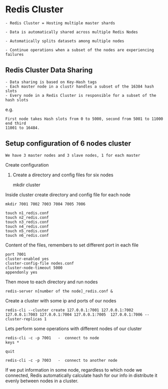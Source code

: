# Redis Cluster

    - Redis Cluster = Hosting multiple master shards

    - Data is automatically shared across multiple Redis Nodes

    - Automatically splits datasets among multiple nodes

    - Continue operations when a subset of the nodes are experiencing failures

## Redis Cluster Data Sharing

    - Data sharing is based on Key-Hash tags
    - Each master node in a clustr handles a subset of the 16384 hash slots
    - Every node in a Redis Cluster is responsible for a subset of the hash slots

e.g.

    First node takes Hash slots from 0 to 5000, second from 5001 to 11000 end third
    11001 to 16484.

## Setup configuration of 6 nodes cluster

    We have 3 master nodes and 3 slave nodes, 1 for each master

Create configuration 

1. Create a directory and config files for six nodes
   
    mkdir cluster

Inside cluster create directory and config file for each node

    mkdir 7001 7002 7003 7004 7005 7006
   
    touch n1_redis.conf
    touch n2_redis.conf
    touch n3_redis.conf
    touch n4_redis.conf
    touch n5_redis.conf
    touch n6_redis.conf
    
Content of the files, remembers to set different port in each file

    port 7001
    cluster-enabled yes
    cluster-config-file nodes.conf
    cluster-node-timeout 5000
    appendonly yes

Then move to each directory and run nodes

    redis-server n[number of the node]_redis.conf &

Create a cluster with some ip and ports of our nodes

    redis-cli --cluster create 127.0.0.1:7001 127.0.0.1:7002 127.0.0.1:7003 127.0.0.1:7004 127.0.0.1:7005  127.0.0.1:7006 --cluster-replicas 1

Lets perform some operations with different nodes of our cluster

    redis-cli -c -p 7001   -  connect to node
    keys *
    
    quit 

    redis-cli -c -p 7003   -  connect to another node

If we put information in some node, regardless to which node we connected, Redis 
automatically calculate hash for our info in distribute it evenly between nodes in 
a cluster.
